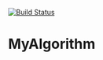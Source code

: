 [![Build Status](https://img.shields.io/travis/orisonchan/MyAlgorithm/master.svg)](https://travis-ci.org/orisonchan/MyAlgorithm)

# MyAlgorithm